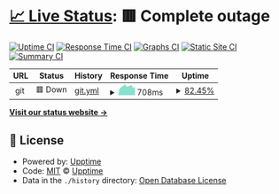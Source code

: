 # [📈 Live Status](https://stupldstuff.github.io/upptime): <!--live status--> **🟥 Complete outage**

[![Uptime CI](https://github.com/stupldstuff/upptime/workflows/Uptime%20CI/badge.svg)](https://github.com/stupldstuff/upptime/actions?query=workflow%3A%22Uptime+CI%22)
[![Response Time CI](https://github.com/stupldstuff/upptime/workflows/Response%20Time%20CI/badge.svg)](https://github.com/stupldstuff/upptime/actions?query=workflow%3A%22Response+Time+CI%22)
[![Graphs CI](https://github.com/stupldstuff/upptime/workflows/Graphs%20CI/badge.svg)](https://github.com/stupldstuff/upptime/actions?query=workflow%3A%22Graphs+CI%22)
[![Static Site CI](https://github.com/stupldstuff/upptime/workflows/Static%20Site%20CI/badge.svg)](https://github.com/stupldstuff/upptime/actions?query=workflow%3A%22Static+Site+CI%22)
[![Summary CI](https://github.com/stupldstuff/upptime/workflows/Summary%20CI/badge.svg)](https://github.com/stupldstuff/upptime/actions?query=workflow%3A%22Summary+CI%22)

<!--start: status pages-->
<!-- This summary is generated by Upptime (https://github.com/upptime/upptime) -->
<!-- Do not edit this manually, your changes will be overwritten -->
<!-- prettier-ignore -->
| URL | Status | History | Response Time | Uptime |
| --- | ------ | ------- | ------------- | ------ |
| <img alt="" src="https://icons.duckduckgo.com/ip3/null.ico" height="13"> git | 🟥 Down | [git.yml](https://github.com/StUpldStuff/upptime/commits/HEAD/history/git.yml) | <details><summary><img alt="Response time graph" src="./graphs/git/response-time-week.png" height="20"> 708ms</summary><br><a href="https://stupldstuff.github.io/upptime/history/git"><img alt="Response time 1069" src="https://img.shields.io/endpoint?url=https%3A%2F%2Fraw.githubusercontent.com%2FStUpldStuff%2Fupptime%2FHEAD%2Fapi%2Fgit%2Fresponse-time.json"></a><br><a href="https://stupldstuff.github.io/upptime/history/git"><img alt="24-hour response time 639" src="https://img.shields.io/endpoint?url=https%3A%2F%2Fraw.githubusercontent.com%2FStUpldStuff%2Fupptime%2FHEAD%2Fapi%2Fgit%2Fresponse-time-day.json"></a><br><a href="https://stupldstuff.github.io/upptime/history/git"><img alt="7-day response time 708" src="https://img.shields.io/endpoint?url=https%3A%2F%2Fraw.githubusercontent.com%2FStUpldStuff%2Fupptime%2FHEAD%2Fapi%2Fgit%2Fresponse-time-week.json"></a><br><a href="https://stupldstuff.github.io/upptime/history/git"><img alt="30-day response time 828" src="https://img.shields.io/endpoint?url=https%3A%2F%2Fraw.githubusercontent.com%2FStUpldStuff%2Fupptime%2FHEAD%2Fapi%2Fgit%2Fresponse-time-month.json"></a><br><a href="https://stupldstuff.github.io/upptime/history/git"><img alt="1-year response time 1069" src="https://img.shields.io/endpoint?url=https%3A%2F%2Fraw.githubusercontent.com%2FStUpldStuff%2Fupptime%2FHEAD%2Fapi%2Fgit%2Fresponse-time-year.json"></a></details> | <details><summary><a href="https://stupldstuff.github.io/upptime/history/git">82.45%</a></summary><a href="https://stupldstuff.github.io/upptime/history/git"><img alt="All-time uptime 96.62%" src="https://img.shields.io/endpoint?url=https%3A%2F%2Fraw.githubusercontent.com%2FStUpldStuff%2Fupptime%2FHEAD%2Fapi%2Fgit%2Fuptime.json"></a><br><a href="https://stupldstuff.github.io/upptime/history/git"><img alt="24-hour uptime 86.54%" src="https://img.shields.io/endpoint?url=https%3A%2F%2Fraw.githubusercontent.com%2FStUpldStuff%2Fupptime%2FHEAD%2Fapi%2Fgit%2Fuptime-day.json"></a><br><a href="https://stupldstuff.github.io/upptime/history/git"><img alt="7-day uptime 82.45%" src="https://img.shields.io/endpoint?url=https%3A%2F%2Fraw.githubusercontent.com%2FStUpldStuff%2Fupptime%2FHEAD%2Fapi%2Fgit%2Fuptime-week.json"></a><br><a href="https://stupldstuff.github.io/upptime/history/git"><img alt="30-day uptime 95.75%" src="https://img.shields.io/endpoint?url=https%3A%2F%2Fraw.githubusercontent.com%2FStUpldStuff%2Fupptime%2FHEAD%2Fapi%2Fgit%2Fuptime-month.json"></a><br><a href="https://stupldstuff.github.io/upptime/history/git"><img alt="1-year uptime 96.62%" src="https://img.shields.io/endpoint?url=https%3A%2F%2Fraw.githubusercontent.com%2FStUpldStuff%2Fupptime%2FHEAD%2Fapi%2Fgit%2Fuptime-year.json"></a></details>

<!--end: status pages-->

[**Visit our status website →**](https://stupldstuff.github.io/upptime)

## 📄 License

- Powered by: [Upptime](https://github.com/upptime/upptime)
- Code: [MIT](./LICENSE) © [Upptime](https://upptime.js.org)
- Data in the `./history` directory: [Open Database License](https://opendatacommons.org/licenses/odbl/1-0/)
